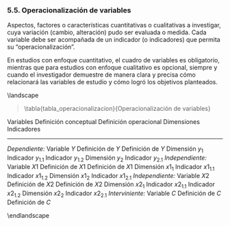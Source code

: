 ### 5.5. Operacionalización de variables

Aspectos, factores o características cuantitativas o cualitativas a investigar, 
cuya variación (cambio, alteración) pudo ser evaluada o medida. Cada variable 
debe ser acompañada de un indicador (o indicadores) que permita su “operacionalización”.

En estudios con enfoque cuantitativo, el cuadro de variables es obligatorio, mientras 
que para estudios con enfoque cualitativo es opcional, siempre y cuando el investigador 
demuestre de manera clara y precisa cómo relacionará las variables de estudio y 
cómo logró los objetivos planteados.

\landscape

> \tabla{tabla_operacionalizacion}{Operacionalización de variables}

Variables           Definición conceptual       Definición operacional      Dimensiones             Indicadores
---------           ---------------------       ----------------------      -----------             -----------
*Dependiente:*
Variable $Y$        Definición de $Y$           Definición de $Y$           Dimensión $y_1$         Indicador $y_{1{.}1}$
                                                                                                    Indicador $y_{1{.}2}$
                                                                            Dimensión $y_2$         Indicador $y_{2{.}1}$
*Independiente:*
Variable $X1$       Definición de $X1$          Definición de $X1$          Dimensión $x1_1$        Indicador $x1_{1{.}1}$
                                                                                                    Indicador $x1_{1{.}2}$
                                                                            Dimensión $x1_2$        Indicador $x1_{2{.}1}$
*Independiente:*
Variable $X2$       Definición de $X2$          Definición de $X2$          Dimensión $x2_1$        Indicador $x2_{1{.}1}$
                                                                                                    Indicador $x2_{1{.}2}$
                                                                            Dimensión $x2_2$        Indicador $x2_{2{.}1}$
*Interviniente:*
Variable $C$        Definición de $C$           Definición de $C$

\endlandscape
